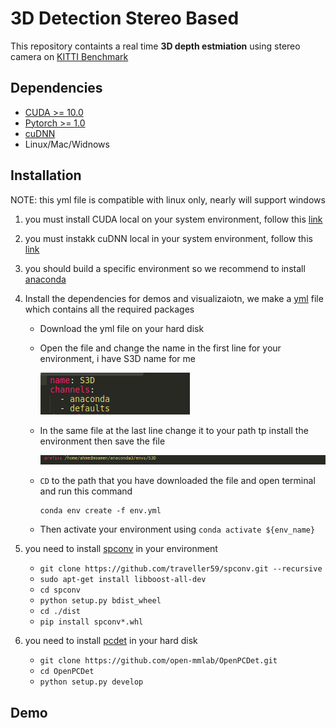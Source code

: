 # 3D Detection Stereo Based

This repository containts a real time **3D depth estmiation** using stereo camera on [KITTI Benchmark](http://www.cvlibs.net/datasets/kitti/)

## Dependencies

- [CUDA >= 10.0](https://developer.nvidia.com/Cuda-Toolkit)
- [Pytorch >= 1.0](https://pytorch.org/)
- [cuDNN](https://docs.nvidia.com/deeplearning/cudnn/)
- Linux/Mac/Widnows

## Installation

NOTE: this yml file is compatible with linux only, nearly will support windows

1. you must install CUDA local on your system environment, follow this [link](https://developer.nvidia.com/Cuda-downloads)
2. you must instakk cuDNN local in your system environment, follow this [link](https://docs.nvidia.com/deeplearning/cudnn/install-guide/index.html)
3. you should build a specific environment so we recommend to install [anaconda](https://docs.anaconda.com/anaconda/install/)
4. Install the dependencies for demos and visualizaiotn, we make a [yml](env.yml) file which contains all the required packages
	
   - Download the yml file on your hard disk
   - Open the file and change the name in the first line for your environment, i have S3D name for me

     <img src="images/env_name.png">

   - In the same file at the last line change it to your path tp install the environment then save the file

	 <img src="images/env_path.png">

   - `CD` to the path that you have downloaded the file and open terminal and run this command

	 ```shell script
	 conda env create -f env.yml
	 ```
   - Then activate your environment using `conda activate ${env_name}`

5. you need to install [spconv](https://github.com/traveller59/spconv) in your environment
	
   - `git clone https://github.com/traveller59/spconv.git --recursive`
   - `sudo apt-get install libboost-all-dev`
   - `cd spconv`
   - `python setup.py bdist_wheel`
   - `cd ./dist`
   - `pip install spconv*.whl`

6. you need to install [pcdet](https://github.com/open-mmlab/OpenPCDet) in your hard disk
	
   - `git clone https://github.com/open-mmlab/OpenPCDet.git`
   - `cd OpenPCDet`
   - `python setup.py develop`


## Demo
